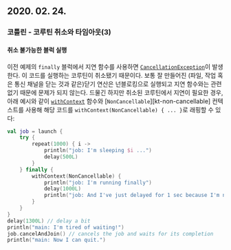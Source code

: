 ## 2020. 02. 24.

### 코틀린 - 코루틴 취소와 타임아웃(3)

#### 취소 불가능한 블럭 실행

이전 예제의 `finally` 블럭에서 지연 함수를 사용하면 [`CancellationException`][kt-cancellation-exception]이 발생한다. 이 코드를 실행하는 코루틴이 취소됐기 때문이다. 보통 잘 만들어진 (파일, 작업 혹은 통신 채널을 닫는 것과 같은)닫기 연산은 넌블로킹으로 실행되고 지연 함수와는 관련 없기 때문에 문제가 되지 않는다. 드물긴 하지만 취소된 코루틴에서 지연이 필요한 경우, 아래 예시와 같이 [`withContext`][kt-with-context] 함수와 [`NonCancellable`][kt-non-cancellable] 컨텍스트를 사용해 해당 코드를 `withContext(NonCancellable) { ... }`로 래핑할 수 있다:

```kotlin
val job = launch {
    try {
        repeat(1000) { i ->
            println("job: I'm sleeping $i ...")
            delay(500L)
        }
    } finally {
        withContext(NonCancellable) {
            println("job: I'm running finally")
            delay(1000L)
            println("job: And I've just delayed for 1 sec because I'm non-cancellable")
        }
    }
}
delay(1300L) // delay a bit
println("main: I'm tired of waiting!")
job.cancelAndJoin() // cancels the job and waits for its completion
println("main: Now I can quit.")
```



[kt-cancellation-exception]: https://kotlin.github.io/kotlinx.coroutines/kotlinx-coroutines-core/kotlinx.coroutines/-cancellation-exception/index.html
[kt-with-context]: https://kotlin.github.io/kotlinx.coroutines/kotlinx-coroutines-core/kotlinx.coroutines/with-context.htmlhttps://kotlin.github.io/kotlinx.coroutines/kotlinx-coroutines-core/kotlinx.coroutines/with-context.html